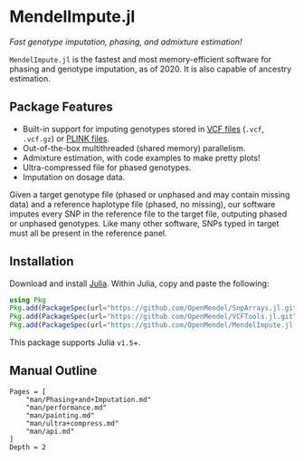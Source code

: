 # MendelImpute.jl 

*Fast genotype imputation, phasing, and admixture estimation!*

`MendelImpute.jl` is the fastest and most memory-efficient software for phasing and genotype imputation, as of 2020. It is also capable of ancestry estimation.

## Package Features

- Built-in support for imputing genotypes stored in [VCF files](https://samtools.github.io/hts-specs/VCFv4.3.pdf) (`.vcf`, `.vcf.gz`) or [PLINK files](https://www.cog-genomics.org/plink2/formats#bed).
- Out-of-the-box multithreaded (shared memory) parallelism. 
- Admixture estimation, with code examples to make pretty plots!
- Ultra-compressed file for phased genotypes.
- Imputation on dosage data.

Given a target genotype file (phased or unphased and may contain missing data) and a reference haplotype file (phased, no missing), our software imputes every SNP in the reference file to the target file, outputing phased or unphased genotypes. Like many other software, SNPs typed in target must all be present in the reference panel. 

## Installation

Download and install [Julia](https://julialang.org/downloads/). Within Julia, copy and paste the following: 
```julia
using Pkg
Pkg.add(PackageSpec(url="https://github.com/OpenMendel/SnpArrays.jl.git"))
Pkg.add(PackageSpec(url="https://github.com/OpenMendel/VCFTools.jl.git"))
Pkg.add(PackageSpec(url="https://github.com/OpenMendel/MendelImpute.jl.git"))
```
This package supports Julia `v1.5`+.

## Manual Outline

```@contents
Pages = [
    "man/Phasing+and+Imputation.md"
    "man/performance.md"
    "man/painting.md"
    "man/ultra+compress.md"
    "man/api.md"
]
Depth = 2
```